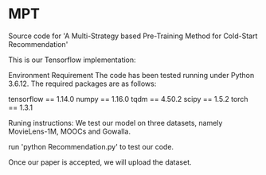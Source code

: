 # MPT
Source code for 'A Multi-Strategy based Pre-Training Method for Cold-Start Recommendation'

This is our Tensorflow implementation:

Environment Requirement The code has been tested running under Python 3.6.12. The required packages are as follows:

tensorflow == 1.14.0 numpy == 1.16.0 tqdm == 4.50.2 scipy == 1.5.2 torch == 1.3.1

Runing instructions: We test our model on three datasets, namely MovieLens-1M, MOOCs and Gowalla.

run 'python Recommendation.py' to test our code.

Once our paper is accepted, we will upload the dataset.
